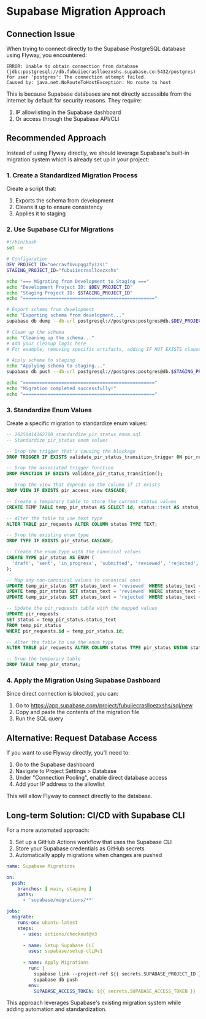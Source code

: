 # Supabase Migration Approach

## Connection Issue

When trying to connect directly to the Supabase PostgreSQL database using Flyway, you encountered:

```
ERROR: Unable to obtain connection from database (jdbc:postgresql://db.fubuiiecraslloezxshs.supabase.co:5432/postgres) for user 'postgres': The connection attempt failed.
Caused by: java.net.NoRouteToHostException: No route to host
```

This is because Supabase databases are not directly accessible from the internet by default for security reasons. They require:

1. IP allowlisting in the Supabase dashboard
2. Or access through the Supabase API/CLI

## Recommended Approach

Instead of using Flyway directly, we should leverage Supabase's built-in migration system which is already set up in your project:

### 1. Create a Standardized Migration Process

Create a script that:
1. Exports the schema from development
2. Cleans it up to ensure consistency
3. Applies it to staging

### 2. Use Supabase CLI for Migrations

```bash
#!/bin/bash
set -e

# Configuration
DEV_PROJECT_ID="oecravfbvupqgzfyizsi"
STAGING_PROJECT_ID="fubuiiecraslloezxshs"

echo "=== Migrating from Development to Staging ==="
echo "Development Project ID: $DEV_PROJECT_ID"
echo "Staging Project ID: $STAGING_PROJECT_ID"
echo "================================================"

# Export schema from development
echo "Exporting schema from development..."
supabase db dump --db-url postgresql://postgres:postgres@db.$DEV_PROJECT_ID.supabase.co:5432/postgres --schema-only > dev_schema.sql

# Clean up the schema
echo "Cleaning up the schema..."
# Add your cleanup logic here
# For example, removing specific artifacts, adding IF NOT EXISTS clauses, etc.

# Apply schema to staging
echo "Applying schema to staging..."
supabase db push --db-url postgresql://postgres:postgres@db.$STAGING_PROJECT_ID.supabase.co:5432/postgres

echo "================================================"
echo "Migration completed successfully!"
echo "================================================"
```

### 3. Standardize Enum Values

Create a specific migration to standardize enum values:

```sql
-- 20250414162700_standardize_pir_status_enum.sql
-- Standardize pir_status enum values

-- Drop the trigger that's causing the blockage
DROP TRIGGER IF EXISTS validate_pir_status_transition_trigger ON pir_requests;

-- Drop the associated trigger function
DROP FUNCTION IF EXISTS validate_pir_status_transition();

-- Drop the view that depends on the column if it exists
DROP VIEW IF EXISTS pir_access_view CASCADE;

-- Create a temporary table to store the current status values
CREATE TEMP TABLE temp_pir_status AS SELECT id, status::text AS status_text FROM pir_requests;

-- Alter the table to use text type
ALTER TABLE pir_requests ALTER COLUMN status TYPE TEXT;

-- Drop the existing enum type
DROP TYPE IF EXISTS pir_status CASCADE;

-- Create the enum type with the canonical values
CREATE TYPE pir_status AS ENUM (
  'draft', 'sent', 'in_progress', 'submitted', 'reviewed', 'rejected', 'resubmitted', 'canceled'
);

-- Map any non-canonical values to canonical ones
UPDATE temp_pir_status SET status_text = 'reviewed' WHERE status_text = 'in_review';
UPDATE temp_pir_status SET status_text = 'reviewed' WHERE status_text = 'approved';
UPDATE temp_pir_status SET status_text = 'rejected' WHERE status_text = 'flagged';

-- Update the pir_requests table with the mapped values
UPDATE pir_requests 
SET status = temp_pir_status.status_text
FROM temp_pir_status
WHERE pir_requests.id = temp_pir_status.id;

-- Alter the table to use the enum type
ALTER TABLE pir_requests ALTER COLUMN status TYPE pir_status USING status::pir_status;

-- Drop the temporary table
DROP TABLE temp_pir_status;
```

### 4. Apply the Migration Using Supabase Dashboard

Since direct connection is blocked, you can:

1. Go to https://app.supabase.com/project/fubuiiecraslloezxshs/sql/new
2. Copy and paste the contents of the migration file
3. Run the SQL query

## Alternative: Request Database Access

If you want to use Flyway directly, you'll need to:

1. Go to the Supabase dashboard
2. Navigate to Project Settings > Database
3. Under "Connection Pooling", enable direct database access
4. Add your IP address to the allowlist

This will allow Flyway to connect directly to the database.

## Long-term Solution: CI/CD with Supabase CLI

For a more automated approach:

1. Set up a GitHub Actions workflow that uses the Supabase CLI
2. Store your Supabase credentials as GitHub secrets
3. Automatically apply migrations when changes are pushed

```yaml
name: Supabase Migrations

on:
  push:
    branches: [ main, staging ]
    paths:
      - 'supabase/migrations/**'

jobs:
  migrate:
    runs-on: ubuntu-latest
    steps:
      - uses: actions/checkout@v3
      
      - name: Setup Supabase CLI
        uses: supabase/setup-cli@v1
        
      - name: Apply Migrations
        run: |
          supabase link --project-ref ${{ secrets.SUPABASE_PROJECT_ID }}
          supabase db push
        env:
          SUPABASE_ACCESS_TOKEN: ${{ secrets.SUPABASE_ACCESS_TOKEN }}
```

This approach leverages Supabase's existing migration system while adding automation and standardization.